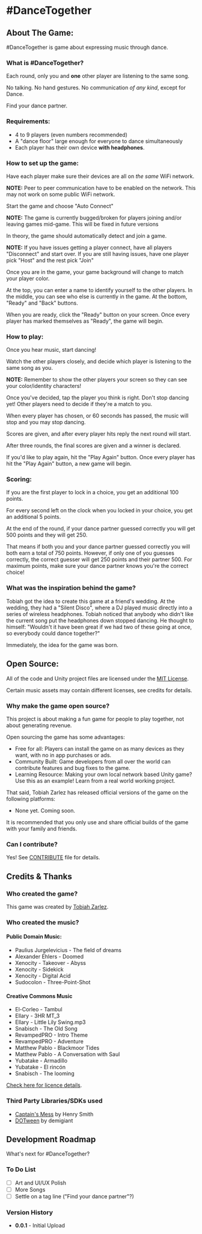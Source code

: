 ﻿# \#DanceTogether #

## About The Game:

\#DanceTogether is game about expressing music through dance.

### What is \#DanceTogether?

Each round, only you and **one** other player are listening to the same song.

No talking. No hand gestures. No communication *of any kind*, except for Dance.

Find your dance partner.

### Requirements:

- 4 to 9 players (even numbers recommended)
- A "dance floor" large enough for everyone to dance simultaneously 
- Each player has their own device **with headphones**.

### How to set up the game:

Have each player make sure their devices are all on *the same* WiFi network.

**NOTE:** Peer to peer communication have to be enabled on the network. This may not work on some public WiFi network.

Start the game and choose "Auto Connect"

**NOTE:** The game is currently bugged/broken for players joining and/or leaving games mid-game. This will be fixed in future versions

In theory, the game should automatically detect and join a game.

**NOTE:** If you have issues getting a player connect, have all players "Disconnect" and start over. If you are still having issues, have one player pick "Host" and the rest pick "Join"

Once you are in the game, your game background will change to match your player color.

At the top, you can enter a name to identify yourself to the other players. In the middle, you can see who else is currently in the game. At the bottom, "Ready" and "Back" buttons.

When you are ready, click the "Ready" button on your screen. Once every player has marked themselves as "Ready", the game will begin.

### How to play:

Once you hear music, start dancing!

Watch the other players closely, and decide which player is listening to the same song as you.

**NOTE:** Remember to show the other players your screen so they can see your color/identity characters!

Once you've decided, tap the player you think is right. Don't stop dancing yet! Other players need to decide if they're a match to you.

When every player has chosen, or 60 seconds has passed, the music will stop and you may stop dancing.

Scores are given, and after every player hits reply the next round will start.

After three rounds, the final scores are given and a winner is declared.

If you'd like to play again, hit the "Play Again" button. Once every player has hit the "Play Again" button, a new game will begin.

### Scoring:

If you are the first player to lock in a choice, you get an additional 100 points.

For every second left on the clock when you locked in your choice, you get an additional 5 points.

At the end of the round, if your dance partner guessed correctly you will get 500 points and they will get 250.

That means if both you and your dance partner guessed correctly you will both earn a total of 750 points. However, if only one of you guesses correctly, the correct guesser will get 250 points and their partner 500. For maximum points, make sure your dance partner knows you're the correct choice! 

### What was the inspiration behind the game?

Tobiah got the idea to create this game at a friend's wedding. At the wedding, they had a "Silent Disco", where a DJ played music directly into a series of wireless headphones. Tobiah noticed that anybody who didn't like the current song put the headphones down stopped dancing. He thought to himself: "Wouldn't it have been great if we had two of these going at once, so everybody could dance together?"

Immediately, the idea for the game was born.

## Open Source:

All of the code and Unity project files are licensed under the [MIT License](LICENSE.txt).

Certain music assets may contain different licenses, see credits for details.

### Why make the game open source?

This project is about making a fun game for people to play together, not about generating revenue.

Open sourcing the game has some advantages:

- Free for all: Players can install the game on as many devices as they want, with no in app purchases or ads.
- Community Built: Game developers from all over the world can contribute features and bug fixes to the game.
- Learning Resource: Making your own local network based Unity game? Use this as an example! Learn from a real world working project.

That said, Tobiah Zarlez has released official versions of the game on the following platforms:

- None yet. Coming soon.

It is recommended that you only use and share official builds of the game with your family and friends.

### Can I contribute?

Yes! See [CONTRIBUTE](Contribute.md) file for details.

## Credits & Thanks

### Who created the game?

This game was created by [Tobiah Zarlez](http://www.TobiahZ.com).

### Who created the music?

#### Public Domain Music:

- Paulius Jurgelevicius - The field of dreams
- Alexander Ehlers - Doomed
- Xenocity - Takeover - Abyss
- Xenocity - Sidekick
- Xenocity - Digital Acid
- Sudocolon - Three-Point-Shot

#### Creative Commons Music

- El-Corleo - Tambul
- Ellary - 3HR MT_3
- Ellary - Little Lily Swing.mp3
- Snabisch - The Old Song
- RevampedPRO - Intro Theme
- RevampedPRO - Adventure
- Matthew Pablo - Blackmoor Tides
- Matthew Pablo - A Conversation with Saul
- Yubatake - Armadillo
- Yubatake - El rincón
- Snabisch - The looming

[Check here for licence details](http://creativecommons.org/licenses/by/3.0/).

### Third Party Libraries/SDKs used

- [Captain's Mess](https://github.com/hengineer/CaptainsMess) by Henry Smith
- [DOTween](http://dotween.demigiant.com/) by demigiant

## Development Roadmap

What's next for \#DanceTogether?

### To Do List

- [ ] Art and UI/UX Polish
- [ ] More Songs
- [ ] Settle on a tag line ("Find your dance partner"?)

### Version History

- **0.0.1** - Initial Upload
